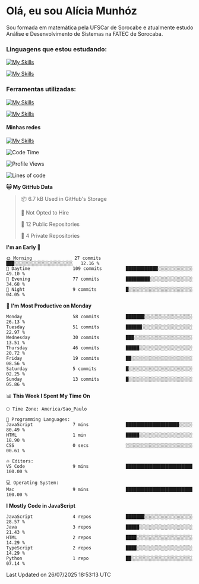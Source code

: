 # Olá, eu sou Alícia Munhóz

<p>Sou formada em matemática pela UFSCar de Sorocabe e atualmente estudo Análise e Desenvolvimento de Sistemas na FATEC de Sorocaba.</p>

### Linguagens que estou estudando:

[![My Skills](https://skillicons.dev/icons?i=js,ts,html,css)](https://skillicons.dev)


[![My Skills](https://skillicons.dev/icons?i=nodejs,java,py,latex)](https://skillicons.dev)

### Ferramentas utilizadas:

[![My Skills](https://skillicons.dev/icons?i=vscode,discord,figma,git)](https://skillicons.dev)

[![My Skills](https://skillicons.dev/icons?i=github,gmail,mongodb,sublime)](https://skillicons.dev)

#### Minhas redes
[![My Skills](https://skillicons.dev/icons?i=linkedin)](https://www.linkedin.com/in/aliciamunhozfrancodecamargo/)

<!--START_SECTION:waka-->
![Code Time](http://img.shields.io/badge/Code%20Time-285%20hrs%2058%20mins-blue)

![Profile Views](http://img.shields.io/badge/Profile%20Views-0-blue)

![Lines of code](https://img.shields.io/badge/From%20Hello%20World%20I%27ve%20Written-77.0%20thousand%20lines%20of%20code-blue)

**🐱 My GitHub Data** 

> 📦 6.7 kB Used in GitHub's Storage 
 > 
> 🚫 Not Opted to Hire
 > 
> 📜 12 Public Repositories 
 > 
> 🔑 4 Private Repositories 
 > 
**I'm an Early 🐤** 

```text
🌞 Morning                27 commits          ███░░░░░░░░░░░░░░░░░░░░░░   12.16 % 
🌆 Daytime                109 commits         ████████████░░░░░░░░░░░░░   49.10 % 
🌃 Evening                77 commits          █████████░░░░░░░░░░░░░░░░   34.68 % 
🌙 Night                  9 commits           █░░░░░░░░░░░░░░░░░░░░░░░░   04.05 % 
```
📅 **I'm Most Productive on Monday** 

```text
Monday                   58 commits          ███████░░░░░░░░░░░░░░░░░░   26.13 % 
Tuesday                  51 commits          ██████░░░░░░░░░░░░░░░░░░░   22.97 % 
Wednesday                30 commits          ███░░░░░░░░░░░░░░░░░░░░░░   13.51 % 
Thursday                 46 commits          █████░░░░░░░░░░░░░░░░░░░░   20.72 % 
Friday                   19 commits          ██░░░░░░░░░░░░░░░░░░░░░░░   08.56 % 
Saturday                 5 commits           █░░░░░░░░░░░░░░░░░░░░░░░░   02.25 % 
Sunday                   13 commits          █░░░░░░░░░░░░░░░░░░░░░░░░   05.86 % 
```


📊 **This Week I Spent My Time On** 

```text
🕑︎ Time Zone: America/Sao_Paulo

💬 Programming Languages: 
JavaScript               7 mins              ████████████████████░░░░░   80.49 % 
HTML                     1 min               █████░░░░░░░░░░░░░░░░░░░░   18.90 % 
CSS                      0 secs              ░░░░░░░░░░░░░░░░░░░░░░░░░   00.61 % 

🔥 Editors: 
VS Code                  9 mins              █████████████████████████   100.00 % 

💻 Operating System: 
Mac                      9 mins              █████████████████████████   100.00 % 
```

**I Mostly Code in JavaScript** 

```text
JavaScript               4 repos             ███████░░░░░░░░░░░░░░░░░░   28.57 % 
Java                     3 repos             █████░░░░░░░░░░░░░░░░░░░░   21.43 % 
HTML                     2 repos             ████░░░░░░░░░░░░░░░░░░░░░   14.29 % 
TypeScript               2 repos             ████░░░░░░░░░░░░░░░░░░░░░   14.29 % 
Python                   1 repo              ██░░░░░░░░░░░░░░░░░░░░░░░   07.14 % 
```




 Last Updated on 26/07/2025 18:53:13 UTC
<!--END_SECTION:waka-->
